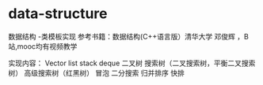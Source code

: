 # data-structure
数据结构 -类模板实现
参考书籍：数据结构(C++语言版）清华大学 邓俊辉 ，B站,mooc均有视频教学

实现内容：
Vector list stack deque 二叉树 
搜索树（二叉搜索树，平衡二叉搜索树） 高级搜索树（红黑树）
冒泡 二分搜索 归并排序 快排

